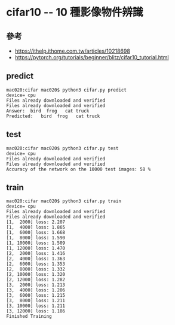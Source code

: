 # cifar10 -- 10 種影像物件辨識

## 參考

* https://ithelp.ithome.com.tw/articles/10218698
* https://pytorch.org/tutorials/beginner/blitz/cifar10_tutorial.html

## predict

```
mac020:cifar mac020$ python3 cifar.py predict
device= cpu
Files already downloaded and verified
Files already downloaded and verified
Answer:  bird  frog   cat truck
Predicted:   bird  frog   cat truck
```

## test

```
mac020:cifar mac020$ python3 cifar.py test
device= cpu
Files already downloaded and verified
Files already downloaded and verified
Accuracy of the network on the 10000 test images: 58 %
```

## train

```
mac020:cifar mac020$ python3 cifar.py train
device= cpu
Files already downloaded and verified
Files already downloaded and verified
[1,  2000] loss: 2.207
[1,  4000] loss: 1.865
[1,  6000] loss: 1.668
[1,  8000] loss: 1.590
[1, 10000] loss: 1.509
[1, 12000] loss: 1.470
[2,  2000] loss: 1.416
[2,  4000] loss: 1.363
[2,  6000] loss: 1.353
[2,  8000] loss: 1.332
[2, 10000] loss: 1.320
[2, 12000] loss: 1.282
[3,  2000] loss: 1.213
[3,  4000] loss: 1.206
[3,  6000] loss: 1.215
[3,  8000] loss: 1.211
[3, 10000] loss: 1.211
[3, 12000] loss: 1.186
Finished Training
```

